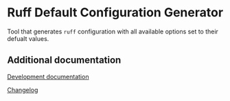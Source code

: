 # Ruff Default Configuration Generator

Tool that generates `ruff` configuration with all available options set to their defualt values.

## Additional documentation

[Development documentation](README-DEV.md)

[Changelog](CHANGELOG.md)
